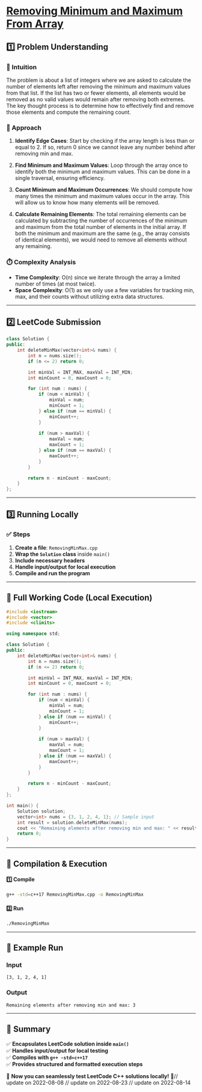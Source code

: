 # **[Removing Minimum and Maximum From Array](https://leetcode.com/problems/removing-minimum-and-maximum-from-array/description/)**  

## **1️⃣ Problem Understanding**  
### **📌 Intuition**  
The problem is about a list of integers where we are asked to calculate the number of elements left after removing the minimum and maximum values from that list. If the list has two or fewer elements, all elements would be removed as no valid values would remain after removing both extremes. The key thought process is to determine how to effectively find and remove those elements and compute the remaining count.

### **🚀 Approach**  
1. **Identify Edge Cases**: Start by checking if the array length is less than or equal to 2. If so, return 0 since we cannot leave any number behind after removing min and max.
  
2. **Find Minimum and Maximum Values**: Loop through the array once to identify both the minimum and maximum values. This can be done in a single traversal, ensuring efficiency.

3. **Count Minimum and Maximum Occurrences**: We should compute how many times the minimum and maximum values occur in the array. This will allow us to know how many elements will be removed.

4. **Calculate Remaining Elements**: The total remaining elements can be calculated by subtracting the number of occurrences of the minimum and maximum from the total number of elements in the initial array. If both the minimum and maximum are the same (e.g., the array consists of identical elements), we would need to remove all elements without any remaining.

### **⏱️ Complexity Analysis**  
- **Time Complexity**: O(n) since we iterate through the array a limited number of times (at most twice).
- **Space Complexity**: O(1) as we only use a few variables for tracking min, max, and their counts without utilizing extra data structures.

---  

## **2️⃣ LeetCode Submission**  
```cpp
class Solution {
public:
    int deleteMinMax(vector<int>& nums) {
        int n = nums.size();
        if (n <= 2) return 0;

        int minVal = INT_MAX, maxVal = INT_MIN;
        int minCount = 0, maxCount = 0;

        for (int num : nums) {
            if (num < minVal) {
                minVal = num;
                minCount = 1;
            } else if (num == minVal) {
                minCount++;
            }
            
            if (num > maxVal) {
                maxVal = num;
                maxCount = 1;
            } else if (num == maxVal) {
                maxCount++;
            }
        }

        return n - minCount - maxCount;
    }
};  
```  

---  

## **3️⃣ Running Locally**  
### **✅ Steps**  
1. **Create a file**: `RemovingMinMax.cpp`  
2. **Wrap the `Solution` class** inside `main()`  
3. **Include necessary headers**  
4. **Handle input/output for local execution**  
5. **Compile and run the program**  

---  

## **📝 Full Working Code (Local Execution)**  
```cpp
#include <iostream>
#include <vector>
#include <climits>

using namespace std;

class Solution {
public:
    int deleteMinMax(vector<int>& nums) {
        int n = nums.size();
        if (n <= 2) return 0;

        int minVal = INT_MAX, maxVal = INT_MIN;
        int minCount = 0, maxCount = 0;

        for (int num : nums) {
            if (num < minVal) {
                minVal = num;
                minCount = 1;
            } else if (num == minVal) {
                minCount++;
            }
            
            if (num > maxVal) {
                maxVal = num;
                maxCount = 1;
            } else if (num == maxVal) {
                maxCount++;
            }
        }

        return n - minCount - maxCount;
    }
};

int main() {
    Solution solution;
    vector<int> nums = {3, 1, 2, 4, 1}; // Sample input
    int result = solution.deleteMinMax(nums);
    cout << "Remaining elements after removing min and max: " << result << endl; // Expected output: 3
    return 0;
}  
```  

---  

## **🔧 Compilation & Execution**  
#### **1️⃣ Compile**  
```bash
g++ -std=c++17 RemovingMinMax.cpp -o RemovingMinMax
```  

#### **2️⃣ Run**  
```bash
./RemovingMinMax
```  

---  

## **🎯 Example Run**  
### **Input**  
```
[3, 1, 2, 4, 1]
```  
### **Output**  
```
Remaining elements after removing min and max: 3
```  

---  

## **📌 Summary**  
✅ **Encapsulates LeetCode solution inside `main()`**  
✅ **Handles input/output for local testing**  
✅ **Compiles with `g++ -std=c++17`**  
✅ **Provides structured and formatted execution steps**  

🚀 **Now you can seamlessly test LeetCode C++ solutions locally!** 🚀// update on 2022-08-08
// update on 2022-08-23
// update on 2022-08-14
